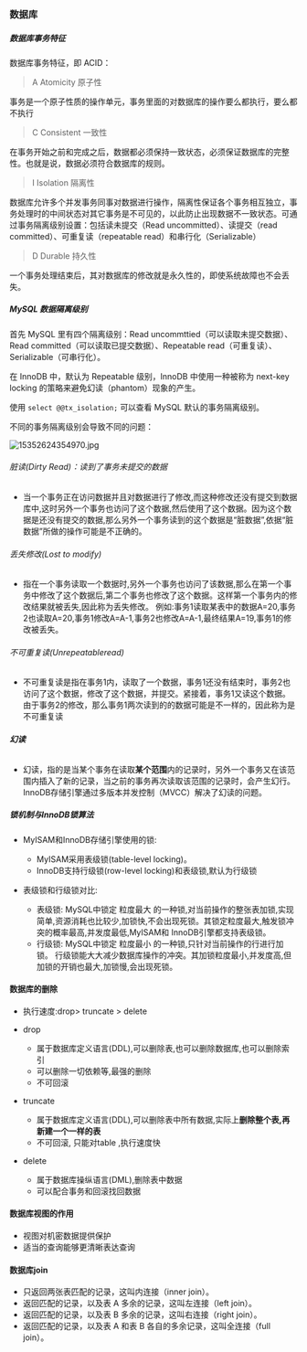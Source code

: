 

### 数据库

##### 数据库事务特征

数据库事务特征，即 ACID：

> A Atomicity 原子性

事务是一个原子性质的操作单元，事务里面的对数据库的操作要么都执行，要么都不执行

> C Consistent 一致性

在事务开始之前和完成之后，数据都必须保持一致状态，必须保证数据库的完整性。也就是说，数据必须符合数据库的规则。

> I Isolation 隔离性

数据库允许多个并发事务同事对数据进行操作，隔离性保证各个事务相互独立，事务处理时的中间状态对其它事务是不可见的，以此防止出现数据不一致状态。可通过事务隔离级别设置：包括读未提交（Read uncommitted）、读提交（read committed）、可重复读（repeatable read）和串行化（Serializable）

> D Durable 持久性

一个事务处理结束后，其对数据库的修改就是永久性的，即使系统故障也不会丢失。

##### MySQL 数据隔离级别

首先 MySQL 里有四个隔离级别：Read uncommttied（可以读取未提交数据）、Read committed（可以读取已提交数据）、Repeatable read（可重复读）、Serializable（可串行化）。

在 InnoDB 中，默认为 Repeatable 级别，InnoDB 中使用一种被称为 next-key locking 的策略来避免幻读（phantom）现象的产生。

使用 `select @@tx_isolation;` 可以查看 MySQL 默认的事务隔离级别。

不同的事务隔离级别会导致不同的问题：

![15352624354970.jpg](https://user-gold-cdn.xitu.io/2018/8/27/1657927364adccc5?imageView2/0/w/1280/h/960/format/webp/ignore-error/1)

###### 脏读(Dirty Read)：读到了事务未提交的数据

- 当一个事务正在访问数据并且对数据进行了修改,而这种修改还没有提交到数据库中,这时另外一个事务也访问了这个数据,然后使用了这个数据。因为这个数据是还没有提交的数据,那么另外一个事务读到的这个数据是“脏数据”,依据“脏数据”所做的操作可能是不正确的。

###### 丢失修改(Lost to modify)

- 指在一个事务读取一个数据时,另外一个事务也访问了该数据,那么在第一个事务中修改了这个数据后,第二个事务也修改了这个数据。这样第一个事务内的修改结果就被丢失,因此称为丢失修改。 例如:事务1读取某表中的数据A=20,事务2也读取A=20,事务1修改A=A-1,事务2也修改A=A-1,最终结果A=19,事务1的修改被丢失。

###### 不可重复读(Unrepeatableread)

- 不可重复读是指在事务1内，读取了一个数据，事务1还没有结束时，事务2也访问了这个数据，修改了这个数据，并提交。紧接着，事务1又读这个数据。由于事务2的修改，那么事务1两次读到的的数据可能是不一样的，因此称为是不可重复读

###### **幻读** 

- 幻读，指的是当某个事务在读取**某个范围**内的记录时，另外一个事务又在该范围内插入了新的记录，当之前的事务再次读取该范围的记录时，会产生幻行。InnoDB存储引擎通过多版本并发控制（MVCC）解决了幻读的问题。

##### 锁机制与InnoDB锁算法
- MyISAM和InnoDB存储引擎使用的锁:
  - MyISAM采用表级锁(table-level locking)。
  - InnoDB支持行级锁(row-level locking)和表级锁,默认为行级锁

- 表级锁和行级锁对比:
  - 表级锁: MySQL中锁定 粒度最大 的一种锁,对当前操作的整张表加锁,实现简单,资源消耗也比较少,加锁快,不会出现死锁。其锁定粒度最大,触发锁冲突的概率最高,并发度最低,MyISAM和 InnoDB引擎都支持表级锁。
  - 行级锁: MySQL中锁定 粒度最小 的一种锁,只针对当前操作的行进行加锁。 行级锁能大大减少数据库操作的冲突。其加锁粒度最小,并发度高,但加锁的开销也最大,加锁慢,会出现死锁。

#### 数据库的删除

- 执行速度:drop> truncate > delete

- drop
  - 属于数据库定义语言(DDL),可以删除表,也可以删除数据库,也可以删除索引
  - 可以删除一切依赖等,最强的删除
  - 不可回滚
- truncate
  - 属于数据库定义语言(DDL),可以删除表中所有数据,实际上**删除整个表,再新建一个一样的表**
  - 不可回滚, 只能对table ,执行速度快
- delete
  - 属于数据库操纵语言(DML),删除表中数据
  - 可以配合事务和回滚找回数据

#### 数据库视图的作用

- 视图对机密数据提供保护
- 适当的查询能够更清晰表达查询

#### 数据库join

- 只返回两张表匹配的记录，这叫内连接（inner join）。
- 返回匹配的记录，以及表 A 多余的记录，这叫左连接（left join）。
- 返回匹配的记录，以及表 B 多余的记录，这叫右连接（right join）。
- 返回匹配的记录，以及表 A 和表 B 各自的多余记录，这叫全连接（full join）。